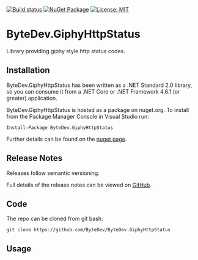 [![Build status](https://ci.appveyor.com/api/projects/status/github/bytedev/ByteDev.GiphyHttpStatus?branch=master&svg=true)](https://ci.appveyor.com/project/bytedev/ByteDev-GiphyHttpStatus/branch/master)
[![NuGet Package](https://img.shields.io/nuget/v/ByteDev.GiphyHttpStatus.svg)](https://www.nuget.org/packages/ByteDev.GiphyHttpStatus)
[![License: MIT](https://img.shields.io/badge/License-MIT-green.svg)](https://github.com/ByteDev/ByteDev.GiphyHttpStatus/blob/master/LICENSE)

# ByteDev.GiphyHttpStatus

Library providing giphy style http status codes.

## Installation

ByteDev.GiphyHttpStatus has been written as a .NET Standard 2.0 library, so you can consume it from a .NET Core or .NET Framework 4.6.1 (or greater) application.

ByteDev.GiphyHttpStatus is hosted as a package on nuget.org.  To install from the Package Manager Console in Visual Studio run:

`Install-Package ByteDev.GiphyHttpStatus`

Further details can be found on the [nuget page](https://www.nuget.org/packages/ByteDev.GiphyHttpStatus/).

## Release Notes

Releases follow semantic versioning.

Full details of the release notes can be viewed on [GitHub](https://github.com/ByteDev/ByteDev.GiphyHttpStatus/blob/master/docs/RELEASE-NOTES.md).

## Code

The repo can be cloned from git bash:

`git clone https://github.com/ByteDev/ByteDev.GiphyHttpStatus`

## Usage

